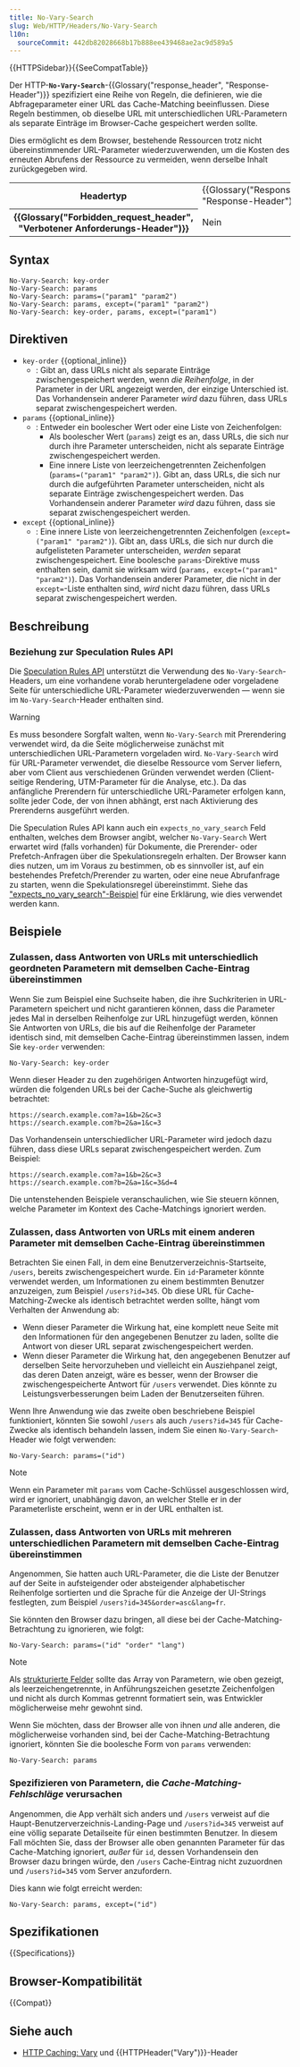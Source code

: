 ```yaml
---
title: No-Vary-Search
slug: Web/HTTP/Headers/No-Vary-Search
l10n:
  sourceCommit: 442db82028668b17b888ee439468ae2ac9d589a5
---
```


{{HTTPSidebar}}{{SeeCompatTable}}

Der HTTP-**`No-Vary-Search`**-{{Glossary("response_header", "Response-Header")}} spezifiziert eine Reihe von Regeln, die definieren, wie die Abfrageparameter einer URL das Cache-Matching beeinflussen. Diese Regeln bestimmen, ob dieselbe URL mit unterschiedlichen URL-Parametern als separate Einträge im Browser-Cache gespeichert werden sollte.

Dies ermöglicht es dem Browser, bestehende Ressourcen trotz nicht übereinstimmender URL-Parameter wiederzuverwenden, um die Kosten des erneuten Abrufens der Ressource zu vermeiden, wenn derselbe Inhalt zurückgegeben wird.

<table class="properties">
  <tbody>
    <tr>
      <th scope="row">Headertyp</th>
      <td>{{Glossary("Response_header", "Response-Header")}}</td>
    </tr>
    <tr>
      <th scope="row">{{Glossary("Forbidden_request_header", "Verbotener Anforderungs-Header")}}</th>
      <td>Nein</td>
    </tr>
  </tbody>
</table>

## Syntax

```http
No-Vary-Search: key-order
No-Vary-Search: params
No-Vary-Search: params=("param1" "param2")
No-Vary-Search: params, except=("param1" "param2")
No-Vary-Search: key-order, params, except=("param1")
```

## Direktiven

- `key-order` {{optional_inline}}
  - : Gibt an, dass URLs nicht als separate Einträge zwischengespeichert werden, wenn _die Reihenfolge_, in der Parameter in der URL angezeigt werden, der einzige Unterschied ist. Das Vorhandensein anderer Parameter _wird_ dazu führen, dass URLs separat zwischengespeichert werden.
- `params` {{optional_inline}}
  - : Entweder ein boolescher Wert oder eine Liste von Zeichenfolgen:
    - Als boolescher Wert (`params`) zeigt es an, dass URLs, die sich nur durch ihre Parameter unterscheiden, nicht als separate Einträge zwischengespeichert werden.
    - Eine innere Liste von leerzeichengetrennten Zeichenfolgen (`params=("param1" "param2")`).
      Gibt an, dass URLs, die sich nur durch die aufgeführten Parameter unterscheiden, nicht als separate Einträge zwischengespeichert werden.
      Das Vorhandensein anderer Parameter _wird_ dazu führen, dass sie separat zwischengespeichert werden.
- `except` {{optional_inline}}
  - : Eine innere Liste von leerzeichengetrennten Zeichenfolgen (`except=("param1" "param2")`).
    Gibt an, dass URLs, die sich nur durch die aufgelisteten Parameter unterscheiden, _werden_ separat zwischengespeichert.
    Eine boolesche `params`-Direktive muss enthalten sein, damit sie wirksam wird (`params, except=("param1" "param2")`).
    Das Vorhandensein anderer Parameter, die nicht in der `except=`-Liste enthalten sind, _wird_ nicht dazu führen, dass URLs separat zwischengespeichert werden.

## Beschreibung

### Beziehung zur Speculation Rules API

Die [Speculation Rules API](/de/docs/Web/API/Speculation_Rules_API) unterstützt die Verwendung des `No-Vary-Search`-Headers, um eine vorhandene vorab heruntergeladene oder vorgeladene Seite für unterschiedliche URL-Parameter wiederzuverwenden — wenn sie im `No-Vary-Search`-Header enthalten sind.

> [!WARNING]
> Es muss besondere Sorgfalt walten, wenn `No-Vary-Search` mit Prerendering verwendet wird, da die Seite möglicherweise zunächst mit unterschiedlichen URL-Parametern vorgeladen wird. `No-Vary-Search` wird für URL-Parameter verwendet, die dieselbe Ressource vom Server liefern, aber vom Client aus verschiedenen Gründen verwendet werden (Client-seitige Rendering, UTM-Parameter für die Analyse, etc.). Da das anfängliche Prerendern für unterschiedliche URL-Parameter erfolgen kann, sollte jeder Code, der von ihnen abhängt, erst nach Aktivierung des Prerenderns ausgeführt werden.

Die Speculation Rules API kann auch ein `expects_no_vary_search` Feld enthalten, welches dem Browser angibt, welcher `No-Vary-Search` Wert erwartet wird (falls vorhanden) für Dokumente, die Prerender- oder Prefetch-Anfragen über die Spekulationsregeln erhalten. Der Browser kann dies nutzen, um im Voraus zu bestimmen, ob es sinnvoller ist, auf ein bestehendes Prefetch/Prerender zu warten, oder eine neue Abrufanfrage zu starten, wenn die Spekulationsregel übereinstimmt. Siehe das ["expects_no_vary_search"-Beispiel](/de/docs/Web/HTML/Element/script/type/speculationrules#expects_no_vary_search_example) für eine Erklärung, wie dies verwendet werden kann.

## Beispiele

### Zulassen, dass Antworten von URLs mit unterschiedlich geordneten Parametern mit demselben Cache-Eintrag übereinstimmen

Wenn Sie zum Beispiel eine Suchseite haben, die ihre Suchkriterien in URL-Parametern speichert und nicht garantieren können, dass die Parameter jedes Mal in derselben Reihenfolge zur URL hinzugefügt werden, können Sie Antworten von URLs, die bis auf die Reihenfolge der Parameter identisch sind, mit demselben Cache-Eintrag übereinstimmen lassen, indem Sie `key-order` verwenden:

```http
No-Vary-Search: key-order
```

Wenn dieser Header zu den zugehörigen Antworten hinzugefügt wird, würden die folgenden URLs bei der Cache-Suche als gleichwertig betrachtet:

```plain
https://search.example.com?a=1&b=2&c=3
https://search.example.com?b=2&a=1&c=3
```

Das Vorhandensein unterschiedlicher URL-Parameter wird jedoch dazu führen, dass diese URLs separat zwischengespeichert werden. Zum Beispiel:

```plain
https://search.example.com?a=1&b=2&c=3
https://search.example.com?b=2&a=1&c=3&d=4
```

Die untenstehenden Beispiele veranschaulichen, wie Sie steuern können, welche Parameter im Kontext des Cache-Matchings ignoriert werden.

### Zulassen, dass Antworten von URLs mit einem anderen Parameter mit demselben Cache-Eintrag übereinstimmen

Betrachten Sie einen Fall, in dem eine Benutzerverzeichnis-Startseite, `/users`, bereits zwischengespeichert wurde. Ein `id`-Parameter könnte verwendet werden, um Informationen zu einem bestimmten Benutzer anzuzeigen, zum Beispiel `/users?id=345`. Ob diese URL für Cache-Matching-Zwecke als identisch betrachtet werden sollte, hängt vom Verhalten der Anwendung ab:

- Wenn dieser Parameter die Wirkung hat, eine komplett neue Seite mit den Informationen für den angegebenen Benutzer zu laden, sollte die Antwort von dieser URL separat zwischengespeichert werden.
- Wenn dieser Parameter die Wirkung hat, den angegebenen Benutzer auf derselben Seite hervorzuheben und vielleicht ein Ausziehpanel zeigt, das deren Daten anzeigt, wäre es besser, wenn der Browser die zwischengespeicherte Antwort für `/users` verwendet. Dies könnte zu Leistungsverbesserungen beim Laden der Benutzerseiten führen.

Wenn Ihre Anwendung wie das zweite oben beschriebene Beispiel funktioniert, könnten Sie sowohl `/users` als auch `/users?id=345` für Cache-Zwecke als identisch behandeln lassen, indem Sie einen `No-Vary-Search`-Header wie folgt verwenden:

```http
No-Vary-Search: params=("id")
```

> [!NOTE]
> Wenn ein Parameter mit `params` vom Cache-Schlüssel ausgeschlossen wird, wird er ignoriert, unabhängig davon, an welcher Stelle er in der Parameterliste erscheint, wenn er in der URL enthalten ist.

### Zulassen, dass Antworten von URLs mit mehreren unterschiedlichen Parametern mit demselben Cache-Eintrag übereinstimmen

Angenommen, Sie hatten auch URL-Parameter, die die Liste der Benutzer auf der Seite in aufsteigender oder absteigender alphabetischer Reihenfolge sortierten und die Sprache für die Anzeige der UI-Strings festlegten, zum Beispiel `/users?id=345&order=asc&lang=fr`.

Sie könnten den Browser dazu bringen, all diese bei der Cache-Matching-Betrachtung zu ignorieren, wie folgt:

```http
No-Vary-Search: params=("id" "order" "lang")
```

> [!NOTE]
> Als [strukturierte Felder](https://www.rfc-editor.org/rfc/rfc8941) sollte das Array von Parametern, wie oben gezeigt, als leerzeichengetrennte, in Anführungszeichen gesetzte Zeichenfolgen und nicht als durch Kommas getrennt formatiert sein, was Entwickler möglicherweise mehr gewohnt sind.

Wenn Sie möchten, dass der Browser alle von ihnen _und_ alle anderen, die möglicherweise vorhanden sind, bei der Cache-Matching-Betrachtung ignoriert, könnten Sie die boolesche Form von `params` verwenden:

```http
No-Vary-Search: params
```

### Spezifizieren von Parametern, die _Cache-Matching-Fehlschläge_ verursachen

Angenommen, die App verhält sich anders und `/users` verweist auf die Haupt-Benutzerverzeichnis-Landing-Page und `/users?id=345` verweist auf eine völlig separate Detailseite für einen bestimmten Benutzer. In diesem Fall möchten Sie, dass der Browser alle oben genannten Parameter für das Cache-Matching ignoriert, _außer_ für `id`, dessen Vorhandensein den Browser dazu bringen würde, den `/users` Cache-Eintrag nicht zuzuordnen und `/users?id=345` vom Server anzufordern.

Dies kann wie folgt erreicht werden:

```http
No-Vary-Search: params, except=("id")
```

## Spezifikationen

{{Specifications}}

## Browser-Kompatibilität

{{Compat}}

## Siehe auch

- [HTTP Caching: Vary](/de/docs/Web/HTTP/Caching#vary) und {{HTTPHeader("Vary")}}-Header
